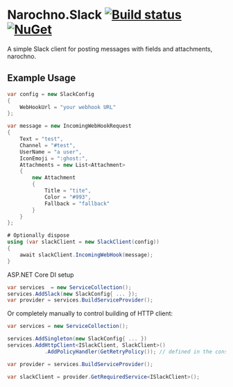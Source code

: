 # Narochno.Slack [![Build status](https://ci.appveyor.com/api/projects/status/ru0cu26ooe7bbigk/branch/master?svg=true)](https://ci.appveyor.com/project/Narochno/narochno-slack/branch/master) [![NuGet](https://img.shields.io/nuget/v/Narochno.Slack.svg)](https://www.nuget.org/packages/Narochno.Slack/)

A simple Slack client for posting messages with fields and attachments, narochno.

## Example Usage

```csharp
var config = new SlackConfig
{
    WebHookUrl = "your webhook URL"
};

var message = new IncomingWebHookRequest
{
    Text = "test",
    Channel = "#test",
    UserName = "a user",
    IconEmoji = ":ghost:",
    Attachments = new List<Attachment>
    {
        new Attachment
        {
            Title = "tite",
            Color = "#993",
            Fallback = "fallback"
        }
    }
};

# Optionally dispose
using (var slackClient = new SlackClient(config))
{
    await slackClient.IncomingWebHook(message);
}
```

ASP.NET Core DI setup

```csharp
var services  = new ServiceCollection();
services.AddSlack(new SlackConfig{ ... });
var provider = services.BuildServiceProvider();
```

Or completely manually to control building of HTTP client:

```csharp
var services = new ServiceCollection();

services.AddSingleton(new SlackConfig{ ... })
services.AddHttpClient<ISlackClient, SlackClient>()
            .AddPolicyHandler(GetRetryPolicy()); // defined in the consumer's code

var provider = services.BuildServiceProvider();

var slackClient = provider.GetRequiredService<ISlackClient>();
```
